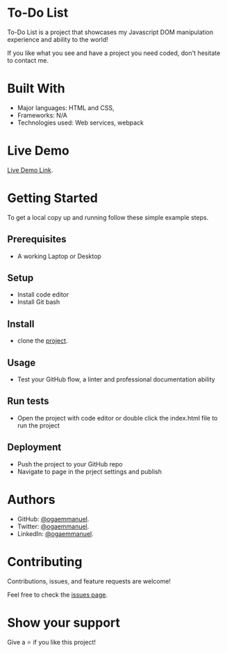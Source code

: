# To-Do List

To-Do List is a project that showcases my Javascript DOM manipulation experience and ability to the world!


If you like what you see and have a project you need coded, don't hesitate to contact me.

# Built With


- Major languages: HTML and CSS,
- Frameworks: N/A
- Technologies used: Web services, webpack


# Live Demo

[Live Demo Link](https://github.com/Emmy-github-webdev/to_do_list).

# Getting Started


To get a local copy up and running follow these simple example steps.

## Prerequisites 
- A working Laptop or Desktop
## Setup
- Install code editor
- Install Git bash
## Install
- clone the [project](https://github.com/Emmy-github-webdev/to_do_list).
## Usage
- Test your GitHub flow, a linter and professional documentation ability
## Run tests
- Open the project with code editor or double click the index.html file to run the project
## Deployment
- Push the project to your GitHub repo
- Navigate to page in the prject settings and publish
# Authors

- GitHub: [@ogaemmanuel](https://github.com/Emmy-github-webdev).
- Twitter: [@ogaemmanuel](@ogaemmanueloga).
- LinkedIn: [@ogaemmanuel](https://github.com/Emmy-github-webdev/lint-test).

# Contributing

Contributions, issues, and feature requests are welcome!

Feel free to check the [issues page](https://github.com/Emmy-github-webdev/to_do_list/issues).

# Show your support

Give a :star: if you like this project!

